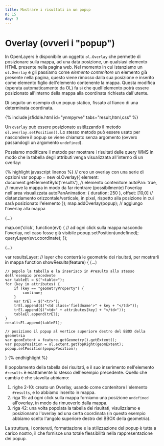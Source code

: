 ```yaml
---
title: Mostrare i risultati in un popup
n: 15
day: 3
---
```

Overlay (ovveri i "popup")
===================
In OpenLayers è disponibile un oggetto `ol.Overlay` che permette di posizionare sulla mappa, ad una data posizione, un qualsiasi elemento HTML presente nella pagina web. 
Nel momento in cui istanziamo un `ol.Overlay` e gli passiamo come _elemento contenitore_ un elemento già presente nella pagina, questo viene rimosso dalla sua posizione e inserito come elemento figlio dell'elemento contenente la mappa.
Questa modifica (operata automaticamente da OL) fa sì che quell'elemento potrà essere posizionato all'interno della mappa alla coordinata richiesta dall'utente.

Di seguito un esempio di un popup statico, fissato al fianco di una determinata coordinata.

{% include jsfiddle.html id="ynmpyrve" tabs="result,html,css" %}

Un `overlay` può essere posizionato usitlizzando il metodo `ol.overlay.setPosition()`. Lo stesso metodo può essere usato per nascondere il popup se viene chiamato senza argomento (ovvero passandogli un argomento `undefined`).

Possiamo modificare il metodo per mostrare i risultati delle query WMS in modo che la tabella degli attributi venga visualizzata all'interno di un overlay:

{% highlight javascript linenos %}
// creo un overlay con una serie di opzioni
var popup = new ol.Overlay({
    element: document.getElementById('results'), // elemento contenitore
    autoPan: true, // muove la mappa in modo da far rientrare (possibilmente) l'overlay nell'area visualizzata
    autoPanAnimation: {
      duration: 250
    },
    offset: [10,0] // distanziamento orizzontale/verticale, in pixel, rispetto alla posizione in cui sarà posizionato l'elemento
});
map.addOverlay(popup); // aggiungo l'overlay alla mappa

(...)

map.on('click', function(evt) {
    // ad ogni click sulla mappa nascondo l'overlay, nel caso fosse già visibile
    popup.setPosition(undefined);
    queryLayer(evt.coordinate);
});

(...)

var resultsLayer; // layer che conterrà le geometrie dei risultati, per mostrarli in mappa
function showResults(feature) {
    (...)
    
    // popolo la tabella e la inserisco in #results allo stesso dell'esempio precedente
    var tableEl = $("<table>");
    for (key in attributes) {
        if (key == "geometryProperty") {
            continue;
        }
        var trEl = $("<tr>");
        trEl.append($("<td class='fieldname'>" + key + "</td>"));
        trEl.append($("<td>" + attributes[key] + "</td>"));
        tableEl.append(trEl);
    }
    resultsEl.append(tableEl);
    
    // posiziono il popup al vertice superiore destro del BBOX della geometria
    var geomExtent = feature.getGeometry().getExtent();
    var popupPosition = ol.extent.getTopRight(geomExtent);
    popup.setPosition(popupPosition);
}
{% endhighlight %}

Il popolamento della tabella dei risultati, e il suo inserimento nell'elemento `#results` è esattamente lo stesso dell'esempio precedente. 
Quello che cambia è che stavolta abbiamo:

1. righe 2-10: creato un Overlay, usando come contenitore l'elemento `#results`, e lo abbiamo inserito in mappa.
2. riga 15: ad ogni click sulla mappa forniamo una posizione `undefined` all'overlay, in modo da rimuoverlo dalla mappa.
3. riga 42: una volta popolata la tabella dei risultati, visulizziamo e posizionamo l'overlay ad una certa coordinata (in questo esempio abbiamo scelto l'angolo superiore destro del BBOX della geometria).

La struttura, i contenuti, formattazione e la stilizzazione del popup è tutta a carico nostro, il che fornisce una totale flessibilità nella rappresentazione dei popup.
